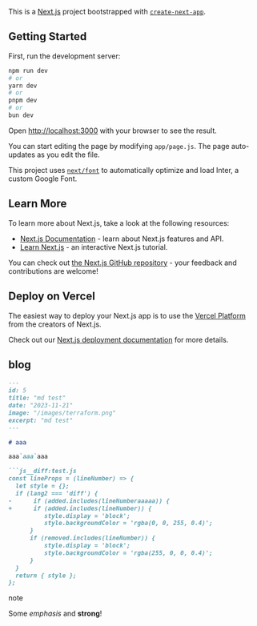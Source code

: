 This is a [Next.js](https://nextjs.org/) project bootstrapped with [`create-next-app`](https://github.com/vercel/next.js/tree/canary/packages/create-next-app).

## Getting Started

First, run the development server:

```bash
npm run dev
# or
yarn dev
# or
pnpm dev
# or
bun dev
```

Open [http://localhost:3000](http://localhost:3000) with your browser to see the result.

You can start editing the page by modifying `app/page.js`. The page auto-updates as you edit the file.

This project uses [`next/font`](https://nextjs.org/docs/basic-features/font-optimization) to automatically optimize and load Inter, a custom Google Font.

## Learn More

To learn more about Next.js, take a look at the following resources:

- [Next.js Documentation](https://nextjs.org/docs) - learn about Next.js features and API.
- [Learn Next.js](https://nextjs.org/learn) - an interactive Next.js tutorial.

You can check out [the Next.js GitHub repository](https://github.com/vercel/next.js/) - your feedback and contributions are welcome!

## Deploy on Vercel

The easiest way to deploy your Next.js app is to use the [Vercel Platform](https://vercel.com/new?utm_medium=default-template&filter=next.js&utm_source=create-next-app&utm_campaign=create-next-app-readme) from the creators of Next.js.

Check out our [Next.js deployment documentation](https://nextjs.org/docs/deployment) for more details.

## blog

```md
---
id: 5
title: "md test"
date: "2023-11-21"
image: "/images/terraform.png"
excerpt: "md test"
---

# aaa

aaa`aaa`aaa

```js__diff:test.js
const lineProps = (lineNumber) => {
  let style = {};
  if (lang2 === 'diff') {
-      if (added.includes(lineNumberaaaaa)) {
+      if (added.includes(lineNumber)) {
          style.display = 'block';
          style.backgroundColor = 'rgba(0, 0, 255, 0.4)';
      }
      if (removed.includes(lineNumber)) {
          style.display = 'block';
          style.backgroundColor = 'rgba(255, 0, 0, 0.4)';
      }
  }
  return { style };
};
```

note


Some *emphasis* and <strong>strong</strong>!

```